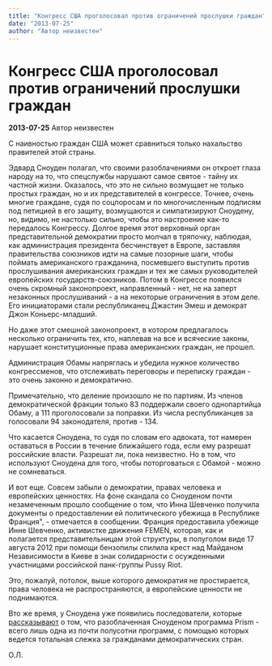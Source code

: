 ```yaml
---
title: "Конгресс США проголосовал против ограничений прослушки граждан"
date: "2013-07-25"
author: "Автор неизвестен"
---
```


# Конгресс США проголосовал против ограничений прослушки граждан

**2013-07-25** Автор неизвестен

С наивностью граждан США может сравниться только нахальство правителей этой страны.

Эдвард Сноуден полагал, что своими разоблачениями он откроет глаза народу на то, что спецслужбы нарушают самое святое - тайну их частной жизни. Оказалось, что это не сильно возмущает не только простых граждан, но и их представителей в конгрессе. Точнее, очень многие граждане, судя по соцпоросам и по многочисленным подписям под петицией в его защиту, возмущаются и симпатизируют Сноудену, но, видимо, не настолько сильно, чтобы это настроение как-то передалось Конгрессу. Долгое время этот верховный орган представительной демократии просто молчал в тряпочку, наблюдая, как администрация президента бесчинствует в Европе, заставляя правительства союзников идти на самые позорные шаги, чтобы поймать американского гражданина, посмевшего выступить против прослушивания американских граждан и тех же самых руководителей европейских государств-союзников. Потом в Конгрессе появился очень скромный законопроект, направленный - нет, не на заперт незаконных прослушиваний - а на некоторые ограничения в этом деле. Его инициаторами стали республиканец Джастин Эмеш и демократ Джон Коньерс-младший.

Но даже этот смешной законопроект, в котором предлагалось несколько ограничить тех, кто, наплевав на все и всяческие законы, нарушает конституционные права американских граждан, не прошел.

Администрация Обамы напряглась и убедила нужное количество конгрессменов, что отслеживать переговоры и переписку граждан - это очень законно и демократично.

Примечательно, что деление произошло не по партиям. Из членов демократической фракции только 83 поддержали своего однопартийца Обаму, а 111 проголосовали за поправки. Из числа республиканцев за голосовали 94 законодателя, против - 134.

Что касается Сноудена, то судя по словам его адвоката, тот намерен оставаться в России в течение ближайшего года, если ему разрешат российские власти. Разрешат ли, пока неизвестно. Но в том, что используют Сноудена для того, чтобы поторговаться с Обамой - можно не сомневаться.

И вот еще. Совсем забыли о демократии, правах человека и европейских ценностях. На фоне скандала со Сноуденом почти незамеченным прошло сообщение о том, что Инна Шевченко получила документы о предоставлении ей политического убежища в Республике Франция", - отмечается в сообщении. Франция предоставила убежище Инне Шевченко, активистке движения FEMEN, которая, как и полагается представительницам этой структуры, в полуголом виде 17 августа 2012 при помощи бензопилы спилила крест над Майданом Независимости в Киеве в знак солидарности с осужденными участницами российской панк-группы Pussy Riot.

Это, пожалуй, потолок, выше которого демократия не простирается, права человека не распространяются, а европейские ценности не поднимаются.

Вто же время, у Сноудена уже появились последователи, которые [рассказывают](http://news.mail.ru/politics/14051757/) о том, что разоблаченная Сноуденом программа Prism - всего лишь одна из почти полусотни программ, с помощью которых ведется тотальная слежка за гражданами демократических стран.

О.Л.
